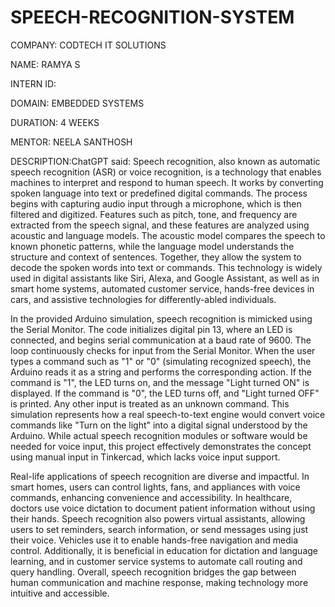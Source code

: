 # SPEECH-RECOGNITION-SYSTEM

COMPANY: CODTECH IT SOLUTIONS

NAME: RAMYA S

INTERN ID:

DOMAIN: EMBEDDED SYSTEMS

DURATION: 4 WEEKS

MENTOR: NEELA SANTHOSH

DESCRIPTION:ChatGPT said:
Speech recognition, also known as automatic speech recognition (ASR) or voice recognition, is a technology that enables machines to interpret and respond to human speech. It works by converting spoken language into text or predefined digital commands. The process begins with capturing audio input through a microphone, which is then filtered and digitized. Features such as pitch, tone, and frequency are extracted from the speech signal, and these features are analyzed using acoustic and language models. The acoustic model compares the speech to known phonetic patterns, while the language model understands the structure and context of sentences. Together, they allow the system to decode the spoken words into text or commands. This technology is widely used in digital assistants like Siri, Alexa, and Google Assistant, as well as in smart home systems, automated customer service, hands-free devices in cars, and assistive technologies for differently-abled individuals.

In the provided Arduino simulation, speech recognition is mimicked using the Serial Monitor. The code initializes digital pin 13, where an LED is connected, and begins serial communication at a baud rate of 9600. The loop continuously checks for input from the Serial Monitor. When the user types a command such as "1" or "0" (simulating recognized speech), the Arduino reads it as a string and performs the corresponding action. If the command is "1", the LED turns on, and the message "Light turned ON" is displayed. If the command is "0", the LED turns off, and "Light turned OFF" is printed. Any other input is treated as an unknown command. This simulation represents how a real speech-to-text engine would convert voice commands like "Turn on the light" into a digital signal understood by the Arduino. While actual speech recognition modules or software would be needed for voice input, this project effectively demonstrates the concept using manual input in Tinkercad, which lacks voice input support.

Real-life applications of speech recognition are diverse and impactful. In smart homes, users can control lights, fans, and appliances with voice commands, enhancing convenience and accessibility. In healthcare, doctors use voice dictation to document patient information without using their hands. Speech recognition also powers virtual assistants, allowing users to set reminders, search information, or send messages using just their voice. Vehicles use it to enable hands-free navigation and media control. Additionally, it is beneficial in education for dictation and language learning, and in customer service systems to automate call routing and query handling. Overall, speech recognition bridges the gap between human communication and machine response, making technology more intuitive and accessible.
